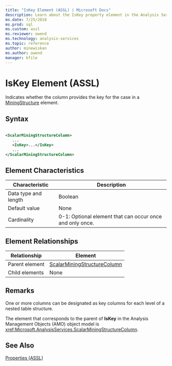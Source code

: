 ```yaml
---
title: "IsKey Element (ASSL) | Microsoft Docs"
description: Learn about the IsKey property element in the Analysis Services Scripting Language (ASSL) schema.
ms.date: 7/25/2018
ms.prod: sql
ms.custom: assl
ms.reviewer: owend
ms.technology: analysis-services
ms.topic: reference
author: minewiskan
ms.author: owend
manager: kfile
---
```

# IsKey Element (ASSL)

  Indicates whether the column provides the key for the case in a [MiningStructure](../objects/miningstructure-element-assl.md) element.  
  
## Syntax  
  
```xml  
  
<ScalarMiningStructureColumn>  
   ...  
   <IsKey>...</IsKey>  
   ...  
</ScalarMiningStructureColumn>  
```  
  
## Element Characteristics  
  
|Characteristic|Description|  
|--------------------|-----------------|  
|Data type and length|Boolean|  
|Default value|None|  
|Cardinality|0-1: Optional element that can occur once and only once.|  
  
## Element Relationships  
  
|Relationship|Element|  
|------------------|-------------|  
|Parent element|[ScalarMiningStructureColumn](../data-type/scalarminingstructurecolumn-data-type-assl.md)|  
|Child elements|None|  
  
## Remarks  
 One or more columns can be designated as key columns for each level of a nested table structure.  
  
 The element that corresponds to the parent of **IsKey** in the Analysis Management Objects (AMO) object model is <xref:Microsoft.AnalysisServices.ScalarMiningStructureColumn>.  
  
## See Also  
 [Properties &#40;ASSL&#41;](properties-assl.md)  
  
  
